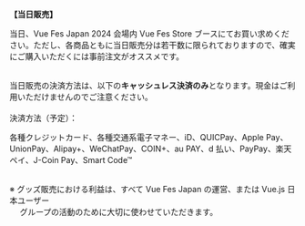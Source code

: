 <b>【当日販売】</b>

当日、Vue Fes Japan 2024 会場内 Vue Fes Store ブースにてお買い求めください。ただし、各商品ともに当日販売分は若干数に限られておりますので、確実にご購入いただくには事前注文がオススメです。

<br>
当日販売の決済方法は、以下の<b>キャッシュレス決済のみ</b>となります。現金はご利用いただけませんのでご注意ください。

<br>
<br>
決済方法（予定）：

各種クレジットカード、各種交通系電子マネー、iD、QUICPay、Apple Pay、UnionPay、Alipay+、WeChatPay、COIN+、au PAY、d 払い、PayPay、楽天ペイ、J-Coin Pay、Smart Code™

<br>
※ グッズ販売における利益は、すべて Vue Fes Japan の運営、または Vue.js 日本ユーザー<br>
　 グループの活動のために大切に使わせていただきます。
